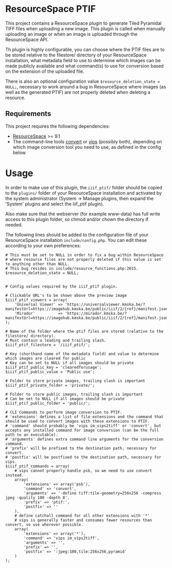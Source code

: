 # ResourceSpace PTIF

This project contains a ResourceSpace plugin to generate Tiled Pyramidal TIFF files when uploading a new image. This plugin is called when manually uploading an image or when an image is uploaded through the ResourceSpace API.

Th plugin is highly configurable, you can choose where the PTIF files are to be stored relative to the filestore/ directory of your ResourceSpace installation, what metadata field to use to determine which images can be made publicly available and what command(s) to use for conversion based on the extension of the uploaded file.

There is also an optional configuration value ``$resource_deletion_state = NULL;``, necessary to work around a bug in ResourceSpace where images (as well as the generated PTIF) are not properly deleted when deleting a resource.

## Requirements

This project requires the following dependencies:
* [ResourceSpace](https://www.resourcespace.com/get) >= 9.1
* The command-line tools [convert](https://imagemagick.org/) or [vips](https://github.com/libvips/libvips) (possibly both), depending on which image conversion tool you need to use, as defined in the config below

# Usage

In order to make use of this plugin, the ``iiif_ptif/`` folder should be copied to the ``plugins/`` folder of your ResourceSpace installation and activated by the system administrator (System -> Manage plugins, then expand the 'System' plugins and select the iiif_ptif plugin). 

Also make sure that the webserver (for example www-data) has full write access to this plugin folder, so chmod and/or chown the directory if needed.

The following lines should be added to the configuration file of your ResourceSpace installation ``include/config.php``. You can edit these according to your own preferences:

```
# This must be set to NULL in order to fix a bug within ResourceSpace
# where resource files are not properly deleted if this value is set to anything other than NULL.
# This bug resides in include/resource_functions.php:2015.
$resource_deletion_state = NULL;


# Config values required by the iiif_ptif plugin.

# Clickable URL's to be shown above the preview image
$iiif_ptif_viewers = array(
    'Universal Viewer' => 'https://universalviewer.kmska.be/?manifestUrl=https://imagehub.kmska.be/public/iiif/2/{ref}/manifest.json',
    'Mirador'          => 'https://mirador.kmska.be/?manifestUrl=https://imagehub.kmska.be/public/iiif/2/{ref}/manifest.json'
);

# Name of the folder where the ptif files are stored (relative to the filestore/ directory).
# Must contain a leading and trailing slash.
$iiif_ptif_filestore = '/iiif_ptif/';

# Key (shorthand name of the metadata field) and value to determine which images are cleared for public
# Key can be set to NULL if all images should be private
$iiif_ptif_public_key = 'clearedforusage';
$iiif_ptif_public_value = 'Public use';

# Folder to store private images, trailing slash is important
$iiif_ptif_private_folder = 'private/';

# Folder to store public images, trailing slash is important
# Can be set to NULL if all images should be private
$iiif_ptif_public_folder = 'public/';

# CLI Commands to perform image conversion to PTIF.
# 'extensions' defines a list of file extensions and the command that should be used to convert images with these extensions to PTIF.
# 'command' should probably be 'vips im_vips2tiff' or 'convert', but accepts any installed command for image conversion (can be the full path to an executable).
# 'arguments' defines extra command line arguments for the conversion command.
# 'prefix' will be prefixed to the destination path, necessary for convert.
# 'postfix' will be postfixed to the destination path, necessary for vips.
$iiif_ptif_commands = array(
    # vips cannot properly handle psb, so we need to use convert instead.
    array(
        'extensions' => array('psb'),
        'command' => 'convert',
        'arguments' => '-define tiff:tile-geometry=256x256 -compress jpeg -quality 100 -depth 8',
        'prefix' => 'ptif:',
        'postfix' => ''
    ),
    # define catchall command for all other extensions with '*'
    # vips is generally faster and consumes fewer resources than convert, so use wherever possible.
    array(
        'extensions' => array('*'),
        'command' => 'vips im_vips2tiff',
        'arguments' => '',
        'prefix' => '',
        'postfix' => ':jpeg:100,tile:256x256,pyramid'
    )
);
```

